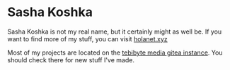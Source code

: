 # Sasha Koshka

Sasha Koshka is not my real name, but it certainly might as well be. If you want to find more of my stuff, you can visit [holanet.xyz](https://holanet.xyz)

Most of my projects are located on the [tebibyte media gitea instance](https://git.tebibyte.media/sashakoshka). You should check there for new stuff I've made.
